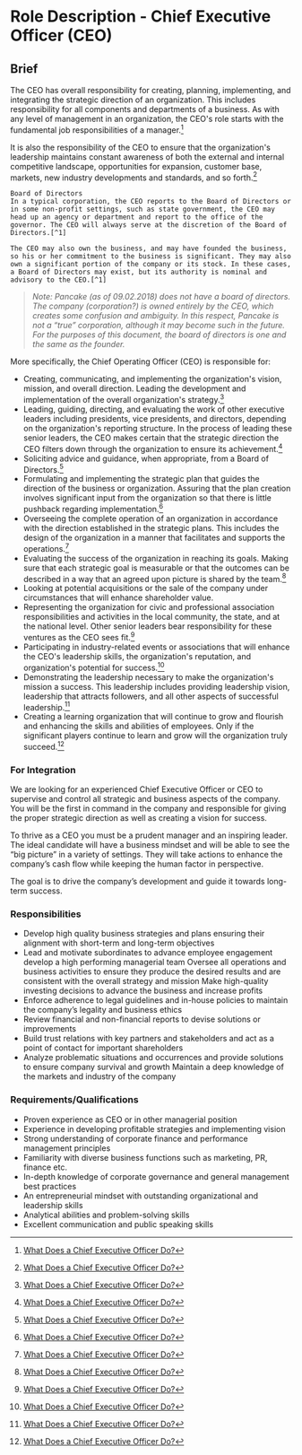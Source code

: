 # Role Description - Chief Executive Officer (CEO) 

## Brief
The CEO has overall responsibility for creating, planning, implementing, and integrating the strategic direction of an organization. This includes responsibility for all components and departments of a business.  As with any level of management in an organization, the CEO's role starts with the fundamental job responsibilities of a manager.[^1]

It is also the responsibility of the CEO to ensure that the organization's leadership maintains constant awareness of both the external and internal competitive landscape, opportunities for expansion, customer base, markets, new industry developments and standards, and so forth.[^1]

```
Board of Directors
In a typical corporation, the CEO reports to the Board of Directors or in some non-profit settings, such as state government, the CEO may head up an agency or department and report to the office of the governor. The CEO will always serve at the discretion of the Board of Directors.[^1]

The CEO may also own the business, and may have founded the business, so his or her commitment to the business is significant. They may also own a significant portion of the company or its stock. In these cases, a Board of Directors may exist, but its authority is nominal and advisory to the CEO.[^1]
```

> *Note: Pancake (as of 09.02.2018) does not have a board of directors. The company (corporation?) is owned entirely by the CEO, which creates some confusion and ambiguity. In this respect, Pancake is not a “true” corporation, although it may become such in the future. For the purposes of this document, the board of directors is one and the same as the founder.*


More specifically, the Chief Operating Officer (CEO) is responsible for:

- Creating, communicating, and implementing the organization's vision, mission, and overall direction. Leading the development and implementation of the overall organization's strategy.[^1]
- Leading, guiding, directing, and evaluating the work of other executive leaders including presidents, vice presidents, and directors, depending on the organization's reporting structure. In the process of leading these senior leaders, the CEO makes certain that the strategic direction the CEO filters down through the organization to ensure its achievement.[^1]
- Soliciting advice and guidance, when appropriate, from a Board of Directors.[^1]
- Formulating and implementing the strategic plan that guides the direction of the business or organization. Assuring that the plan creation involves significant input from the organization so that there is little pushback regarding implementation.[^1]
- Overseeing the complete operation of an organization in accordance with the direction established in the strategic plans. This includes the design of the organization in a manner that facilitates and supports the operations.[^1]
- Evaluating the success of the organization in reaching its goals. Making sure that each strategic goal is measurable or that the outcomes can be described in a way that an agreed upon picture is shared by the team.[^1]
- Looking at potential acquisitions or the sale of the company under circumstances that will enhance shareholder value.
- Representing the organization for civic and professional association responsibilities and activities in the local community, the state, and at the national level. Other senior leaders bear responsibility for these ventures as the CEO sees fit.[^1]
- Participating in industry-related events or associations that will enhance the CEO's leadership skills, the organization's reputation, and organization's potential for success.[^1]
- Demonstrating the leadership necessary to make the organization's mission a success. This leadership includes providing leadership vision, leadership that attracts followers, and all other aspects of successful leadership.[^1]
- Creating a learning organization that will continue to grow and flourish and enhancing the skills and abilities of employees. Only if the significant players continue to learn and grow will the organization truly succeed.[^1]

[^1]: [What Does a Chief Executive Officer Do?](https://www.thebalancecareers.com/what-does-a-chief-executive-officer-ceo-do-1918528)

### For Integration
We are looking for an experienced Chief Executive Officer or CEO to supervise and control all strategic and business aspects of the company. You will be the first in command in the company and responsible for giving the proper strategic direction as well as creating a vision for success.

To thrive as a CEO you must be a prudent manager and an inspiring leader. The ideal candidate will have a business mindset and will be able to see the “big picture” in a variety of settings. They will take actions to enhance the company’s cash flow while keeping the human factor in perspective.

The goal is to drive the company’s development and guide it towards long-term success.

### Responsibilities
- Develop high quality business strategies and plans ensuring their alignment with short-term and long-term objectives
- Lead and motivate subordinates to advance employee engagement develop a high performing managerial team
Oversee all operations and business activities to ensure they produce the desired results and are consistent with the overall strategy and mission
Make high-quality investing decisions to advance the business and increase profits
- Enforce adherence to legal guidelines and in-house policies to maintain the company’s legality and business ethics
- Review financial and non-financial reports to devise solutions or improvements
- Build trust relations with key partners and stakeholders and act as a point of contact for important shareholders
- Analyze problematic situations and occurrences and provide solutions to ensure company survival and growth
Maintain a deep knowledge of the markets and industry of the company

### Requirements/Qualifications
- Proven experience as CEO or in other managerial position
- Experience in developing profitable strategies and implementing vision
- Strong understanding of corporate finance and performance management principles
- Familiarity with diverse business functions such as marketing, PR, finance etc.
- In-depth knowledge of corporate governance and general management best practices
- An entrepreneurial mindset with outstanding organizational and leadership skills
- Analytical abilities and problem-solving skills
- Excellent communication and public speaking skills
